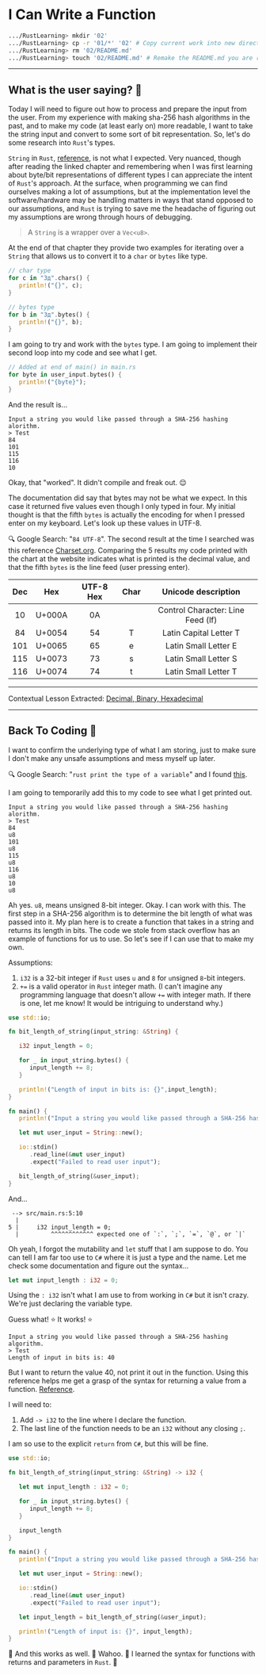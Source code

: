 # I Can Write a Function

```Bash
.../RustLearning> mkdir '02'
.../RustLearning> cp -r '01/*' '02' # Copy current work into new directory
.../RustLearning> rm '02/README.md'
.../RustLearning> touch '02/README.md' # Remake the README.md you are reading right now.
```

***

## What is the user saying? :thought_balloon:

Today I will need to figure out how to process and prepare the input from the user. From my experience with making sha-256 hash algorithms in the past, and to make my code (at least early on) more readable, I want to take the string input and convert to some sort of bit representation. So, let's do some research into `Rust`'s types.

`String` in `Rust`, [reference](https://doc.rust-lang.org/book/ch08-02-strings.html#storing-utf-8-encoded-text-with-strings), is not what I expected. Very nuanced, though after reading the linked chapter and remembering when I was first learning about byte/bit representations of different types I can appreciate the intent of `Rust`'s approach. At the surface, when programming we can find ourselves making a lot of assumptions, but at the implementation level the software/hardware may be handling matters in ways that stand opposed to our assumptions, and `Rust` is trying to save me the headache of figuring out my assumptions are wrong through hours of debugging.

> A `String` is a wrapper over a `Vec<u8>`.

At the end of that chapter they provide two examples for iterating over a `String` that allows us to convert it to a `char` or `bytes` like type.

```Rust
// char type
for c in "Зд".chars() {
   println!("{}", c);
}

// bytes type
for b in "Зд".bytes() {
   println!("{}", b);
}
```

I am going to try and work with the `bytes` type. I am going to implement their second loop into my code and see what I get.

```Rust
// Added at end of main() in main.rs
for byte in user_input.bytes() {
   println!("{byte}");
}
```

And the result is...

```
Input a string you would like passed through a SHA-256 hashing alorithm.
> Test
84
101
115
116
10
```

Okay, that "worked". It didn't compile and freak out. :relieved:

The documentation did say that bytes may not be what we expect. In this case it returned five values even though I only typed in four. My initial thought is that the fifth `bytes` is actually the encoding for when I pressed enter on my keyboard. Let's look up these values in UTF-8.

:mag: Google Search: "`84 UTF-8`". The second result at the time I searched was this reference [Charset.org](https://www.charset.org/utf-8). Comparing the 5 results my code printed with the chart at the website indicates what is printed is the decimal value, and that the fifth `bytes` is the line feed (user pressing enter).

| Dec | Hex | UTF-8 Hex | Char | Unicode description |
| :-: | :-: | :-------: | :--: | :-----------------: |
| 10 | U+000A | 0A | | Control Character: Line Feed (lf) |
| 84 | U+0054 | 54 | T | Latin Capital Letter T |
| 101 | U+0065 | 65 | e | Latin Small Letter E |
| 115 | U+0073 | 73 | s | Latin Small Letter S |
| 116 | U+0074 | 74 | t | Latin Small Letter T |

***

Contextual Lesson Extracted: [Decimal, Binary, Hexadecimal](https://github.com/GaryMcD/Learning-Rust-A-Lesson-in-Humility/blob/main/Extracts.md#decimal-binary-hexadecimal)

***

## Back To Coding :wrench:

I want to confirm the underlying type of what I am storing, just to make sure I don't make any unsafe assumptions and mess myself up later.

:mag: Google Search: "`rust print the type of a variable`" and I found [this](https://stackoverflow.com/questions/21747136/how-do-i-print-in-rust-the-type-of-a-variable).

I am going to temporarily add this to my code to see what I get printed out.

```
Input a string you would like passed through a SHA-256 hashing alorithm.
> Test
84
u8
101
u8
115
u8
116
u8
10
u8
```

Ah yes. `u8`, means unsigned 8-bit integer. Okay. I can work with this. The first step in a SHA-256 algorithm is to determine the bit length of what was passed into it. My plan here is to create a function that takes in a string and returns its length in bits. The code we stole from stack overflow has an example of functions for us to use. So let's see if I can use that to make my own.

Assumptions:

1. `i32` is a 32-bit integer if `Rust` uses `u` and `8` for `u`nsigned `8`-bit integers.
2. `+=` is a valid operator in `Rust` integer math. (I can't imagine any programming language that doesn't allow `+=` with integer math. If there is one, let me know! It would be intriguing to understand why.)

```Rust
use std::io;

fn bit_length_of_string(input_string: &String) {

   i32 input_length = 0;

   for _ in input_string.bytes() {
      input_length += 8;
   }

   println!("Length of input in bits is: {}",input_length);
}

fn main() {
   println!("Input a string you would like passed through a SHA-256 hashing algorithm.");

   let mut user_input = String::new();

   io::stdin()
      .read_line(&mut user_input)
      .expect("Failed to read user input");

   bit_length_of_string(&user_input);
}
```

And...

```
 --> src/main.rs:5:10
  |
5 |     i32 input_length = 0;
  |         ^^^^^^^^^^^^ expected one of `:`, `;`, `=`, `@`, or `|` 
```

Oh yeah, I forgot the mutability and `let` stuff that I am suppose to do. You can tell I am far too use to `C#` where it is just a type and the name. Let me check some documentation and figure out the syntax...

```Rust
let mut input_length : i32 = 0;
```

Using the `: i32` isn't what I am use to from working in `C#` but it isn't crazy. We're just declaring the variable type.

Guess what! :star: It works! :star:

```
Input a string you would like passed through a SHA-256 hashing algorithm.
> Test
Length of input in bits is: 40
```

But I want to return the value 40, not print it out in the function. Using this reference helps me get a grasp of the syntax for returning a value from a function. [Reference](https://doc.rust-lang.org/rust-by-example/fn.html).

I will need to:

1. Add `-> i32` to the line where I declare the function.
2. The last line of the function needs to be an `i32` without any closing `;`.

I am so use to the explicit `return` from `C#`, but this will be fine.

```Rust
use std::io;

fn bit_length_of_string(input_string: &String) -> i32 {

   let mut input_length : i32 = 0;

   for _ in input_string.bytes() {
      input_length += 8;
   }

   input_length
}

fn main() {
   println!("Input a string you would like passed through a SHA-256 hashing algorithm.");

   let mut user_input = String::new();

   io::stdin()
      .read_line(&mut user_input)
      .expect("Failed to read user input");

   let input_length = bit_length_of_string(&user_input);

   println!("Length of input is: {}", input_length);
}

```

:tada: And this works as well. :tada: Wahoo. :tada: I learned the syntax for functions with returns and parameters in `Rust`. :tada:

